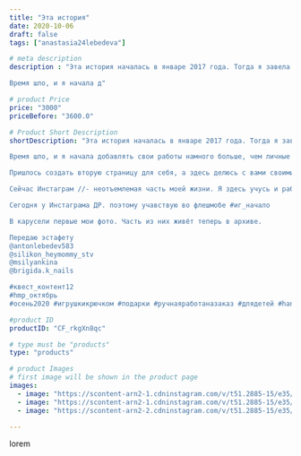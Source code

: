 ```yaml
---
title: "Эта история"
date: 2020-10-06
draft: false
tags: ["anastasia24lebedeva"]

# meta description
description : "Эта история началась в январе 2017 года. Тогда я завела свою страницу в инстаграме наспор, и добавляла фотографии своей семьи и себя...

Время шло, и я начала д"

# product Price
price: "3000"
priceBefore: "3600.0"

# Product Short Description
shortDescription: "Эта история началась в январе 2017 года. Тогда я завела свою страницу в инстаграме наспор, и добавляла фотографии своей семьи и себя...

Время шло, и я начала добавлять свои работы намного больше, чем личные фото. Потом и не заметила, как они вытеснили меня и заполнили мою страницу.

Пришлось создать вторую страницу для себя, а здесь делюсь с вами своими успехами и работами в творческом деле.

Сейчас Инстаграм //- неотъемлемая часть моей жизни. Я здесь учусь и работаю. Знакомлюсь с новыми, интересными людьми и нахожу единомышленников. 

Сегодня у Инстаграма ДР. поэтому учавствую во флешмобе #иг_начало

В карусели первые мои фото. Часть из них живёт теперь в архиве. 

Передаю эстафету 
@antonlebedev583 
@silikon_heymommy_stv 
@msilyankina 
@brigida.k_nails 

#квест_контент12
#hmp_октябрь
#осень2020 #игрушкикрючком #подарки #ручнаяработаназаказ #длядетей #handmade #present"

#product ID
productID: "CF_rkgXn8qc"

# type must be "products"
type: "products"

# product Images
# first image will be shown in the product page
images:
  - image: "https://scontent-arn2-1.cdninstagram.com/v/t51.2885-15/e35/120823254_693943764810859_5999423295055434667_n.jpg?se=7&tp=1&_nc_ht=scontent-arn2-1.cdninstagram.com&_nc_cat=107&_nc_ohc=NLfq1qbu91UAX_0mjKH&oh=aa73d489bf6da6283c09015f942b620b&oe=606B89AF&ig_cache_key=MjQxMzgzOTU0NTk0MTA5ODkyNA%3D%3D.2"
  - image: "https://scontent-arn2-1.cdninstagram.com/v/t51.2885-15/e35/120374351_154963836279190_412303161554504301_n.jpg?se=7&tp=1&_nc_ht=scontent-arn2-1.cdninstagram.com&_nc_cat=110&_nc_ohc=wwRJdFUBf6gAX_mwZf5&oh=5f5e7d706fb058d6d7a82ff156bc4033&oe=606A4866&ig_cache_key=MjQxMzgzOTU0NTkyNDM5MTA3NA%3D%3D.2"
  - image: "https://scontent-arn2-2.cdninstagram.com/v/t51.2885-15/e35/120968777_1588602038004384_5714776283968774927_n.jpg?se=7&tp=1&_nc_ht=scontent-arn2-2.cdninstagram.com&_nc_cat=100&_nc_ohc=uGHrxjx2k3MAX_15x4K&oh=a1a56ed723756d9acb1e2d534f889cc7&oe=606AA81E&ig_cache_key=MjQxMzgzOTU0NTkwNzU3NDg1MA%3D%3D.2"

---
```

lorem
